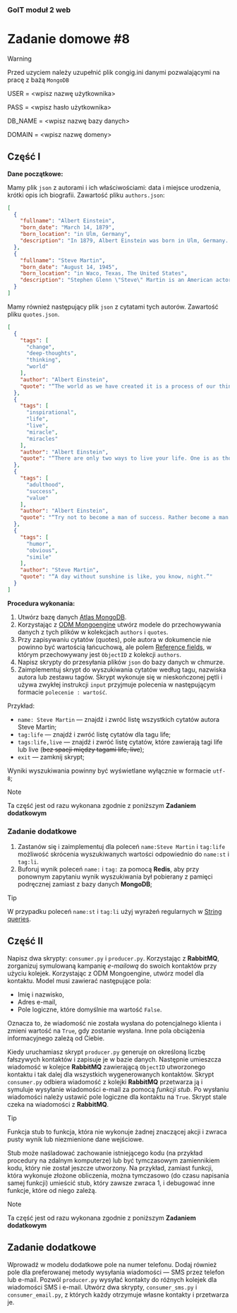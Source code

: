 ### GoIT moduł 2 web 
# Zadanie domowe #8

> [!WARNING]
> Przed uzyciem należy uzupełnić plik congig.ini danymi pozwalającymi na pracę z bażą `MongoDB`
>
> USER = <wpisz nazwę użytkownika>
> 
> PASS = <wpisz hasło użytkownika>
> 
> DB_NAME = <wpisz nazwę bazy danych>
> 
> DOMAIN = <wpisz nazwę domeny>

## Część I
**Dane początkowe:**

Mamy plik `json` z autorami i ich właściwościami: data i miejsce urodzenia, krótki opis ich biografii. Zawartość pliku `authors.json`:
```json
[
  {
    "fullname": "Albert Einstein",
    "born_date": "March 14, 1879",
    "born_location": "in Ulm, Germany",
    "description": "In 1879, Albert Einstein was born in Ulm, Germany. He completed his Ph.D. at the University of Zurich by 1909. His 1905 paper explaining the photoelectric effect, the basis of electronics, earned him the Nobel Prize in 1921. His first paper on Special Relativity Theory, also published in 1905, changed the world. After the rise of the Nazi party, Einstein made Princeton his permanent home, becoming a U.S. citizen in 1940. Einstein, a pacifist during World War I, stayed a firm proponent of social justice and responsibility. He chaired the Emergency Committee of Atomic Scientists, which organized to alert the public to the dangers of atomic warfare.At a symposium, he advised: \"In their struggle for the ethical good, teachers of religion must have the stature to give up the doctrine of a personal God, that is, give up that source of fear and hope which in the past placed such vast power in the hands of priests. In their labors they will have to avail themselves of those forces which are capable of cultivating the Good, the True, and the Beautiful in humanity itself. This is, to be sure a more difficult but an incomparably more worthy task . . . \" (\"Science, Philosophy and Religion, A Symposium,\" published by the Conference on Science, Philosophy and Religion in their Relation to the Democratic Way of Life, Inc., New York, 1941). In a letter to philosopher Eric Gutkind, dated Jan. 3, 1954, Einstein stated: \"The word god is for me nothing more than the expression and product of human weaknesses, the Bible a collection of honorable, but still primitive legends which are nevertheless pretty childish. No interpretation no matter how subtle can (for me) change this,\" (The Guardian, \"Childish superstition: Einstein's letter makes view of religion relatively clear,\" by James Randerson, May 13, 2008). D. 1955.While best known for his mass–energy equivalence formula E = mc2 (which has been dubbed \"the world's most famous equation\"), he received the 1921 Nobel Prize in Physics \"for his services to theoretical physics, and especially for his discovery of the law of the photoelectric effect\". The latter was pivotal in establishing quantum theory.Einstein thought that Newtonion mechanics was no longer enough to reconcile the laws of classical mechanics with the laws of the electromagnetic field. This led to the development of his special theory of relativity. He realized, however, that the principle of relativity could also be extended to gravitational fields, and with his subsequent theory of gravitation in 1916, he published a paper on the general theory of relativity. He continued to deal with problems of statistical mechanics and quantum theory, which led to his explanations of particle theory and the motion of molecules. He also investigated the thermal properties of light which laid the foundation of the photon theory of light.He was visiting the United States when Adolf Hitler came to power in 1933 and did not go back to Germany. On the eve of World War II, he endorsed a letter to President Franklin D. Roosevelt alerting him to the potential development of \"extremely powerful bombs of a new type\" and recommending that the U.S. begin similar research. This eventually led to what would become the Manhattan Project. Einstein supported defending the Allied forces, but largely denounced the idea of using the newly discovered nuclear fission as a weapon. Later, with Bertrand Russell, Einstein signed the Russell–Einstein Manifesto, which highlighted the danger of nuclear weapons."
  },
  {
    "fullname": "Steve Martin",
    "born_date": "August 14, 1945",
    "born_location": "in Waco, Texas, The United States",
    "description": "Stephen Glenn \"Steve\" Martin is an American actor, comedian, writer, playwright, producer, musician, and composer. He was raised in Southern California in a Baptist family, where his early influences were working at Disneyland and Knott's Berry Farm and working magic and comedy acts at these and other smaller venues in the area. His ascent to fame picked up when he became a writer for the Smothers Brothers Comedy Hour, and later became a frequent guest on the Tonight Show.In the 1970s, Martin performed his offbeat, absurdist comedy routines before packed houses on national tours. In the 1980s, having branched away from stand-up comedy, he became a successful actor, playwright, and juggler, and eventually earned Emmy, Grammy, and American Comedy awards."
  }
]
```
Mamy również następujący plik `json` z cytatami tych autorów. Zawartość pliku `quotes.json`.
```json
[
  {
    "tags": [
      "change",
      "deep-thoughts",
      "thinking",
      "world"
    ],
    "author": "Albert Einstein",
    "quote": "“The world as we have created it is a process of our thinking. It cannot be changed without changing our thinking.”"
  },
  {
    "tags": [
      "inspirational",
      "life",
      "live",
      "miracle",
      "miracles"
    ],
    "author": "Albert Einstein",
    "quote": "“There are only two ways to live your life. One is as though nothing is a miracle. The other is as though everything is a miracle.”"
  },
  {
    "tags": [
      "adulthood",
      "success",
      "value"
    ],
    "author": "Albert Einstein",
    "quote": "“Try not to become a man of success. Rather become a man of value.”"
  },
  {
    "tags": [
      "humor",
      "obvious",
      "simile"
    ],
    "author": "Steve Martin",
    "quote": "“A day without sunshine is like, you know, night.”"
  }
]
```
**Procedura wykonania:**

1. Utwórz bazę danych [Atlas MongoDB](https://www.mongodb.com/atlas/database).
2. Korzystając z [ODM Mongoengine](https://docs.mongoengine.org/) utwórz modele do przechowywania danych z tych plików w kolekcjach `authors` i `quotes`.
3. Przy zapisywaniu cytatów (quotes), pole autora w dokumencie nie powinno być wartością łańcuchową, ale polem [Reference fields](http://docs.mongoengine.org/guide/defining-documents.html?highlight=ReferenceField#reference-fields), w którym przechowywany jest `ObjectID` z kolekcji `authors`.
4. Napisz skrypty do przesyłania plików `json` do bazy danych w chmurze.
5. Zaimplementuj skrypt do wyszukiwania cytatów według tagu, nazwiska autora lub zestawu tagów. Skrypt wykonuje się w nieskończonej pętli i używa zwykłej instrukcji `input` przyjmuje polecenia w następującym formacie `polecenie : wartość`. 

Przykład:

* `name: Steve Martin` — znajdź i zwróć listę wszystkich cytatów autora Steve Martin;
* `tag:life` — znajdź i zwróć listę cytatów dla tagu life;
* `tags:life,live` — znajdź i zwróć listę cytatów, które zawierają tagi life lub live (~~bez spacji między tagami life, live~~);
* `exit` — zamknij skrypt;

Wyniki wyszukiwania powinny być wyświetlane wyłącznie w formacie `utf-8`;

> [!NOTE]
> Ta część jest od razu wykonana zgodnie z poniższym **Zadaniem dodatkowym**

### Zadanie dodatkowe
1. Zastanów się i zaimplementuj dla poleceń `name:Steve Martin` i `tag:life` możliwość skrócenia wyszukiwanych wartości odpowiednio do `name:st` i `tag:li`.
2. Buforuj wynik poleceń `name:` i `tag:` za pomocą **Redis**, aby przy ponownym zapytaniu wynik wyszukiwania był pobierany z pamięci podręcznej zamiast z bazy danych **MongoDB**;

> [!TIP]
> W przypadku poleceń `name:st` i `tag:li` użyj wyrażeń regularnych w [String queries](https://docs.mongoengine.org/guide/querying.html#string-queries).

## Część II
Napisz dwa skrypty: `consumer.py` i `producer.py`. Korzystając z **RabbitMQ**, zorganizuj symulowaną kampanię _e-mailową_ do swoich kontaktów przy użyciu kolejek. 
Korzystając z ODM Mongoengine, utwórz model dla kontaktu. Model musi zawierać następujące pola:

* Imię i nazwisko,
* Adres e-mail,
* Pole logiczne, które domyślnie ma wartość `False`.

Oznacza to, że wiadomość nie została wysłana do potencjalnego klienta i zmieni wartość na `True`, gdy zostanie wysłana. Inne pola obciążenia informacyjnego zależą od Ciebie.

Kiedy uruchamiasz skrypt `producer.py` generuje on określoną liczbę fałszywych kontaktów i zapisuje je w bazie danych. 
Następnie umieszcza wiadomość w kolejce **RabbitMQ** zawierającą `ObjectID` utworzonego kontaktu i tak dalej dla wszystkich wygenerowanych kontaktów. 
Skrypt `consumer.py` odbiera wiadomość z kolejki **RabbitMQ** przetwarza ją i symuluje wysyłanie wiadomości e-mail za pomocą _funkcji stub_. 
Po wysłaniu wiadomości należy ustawić pole logiczne dla kontaktu na `True`. Skrypt stale czeka na wiadomości z **RabbitMQ**.
> [!TIP]
> Funkcja stub to funkcja, która nie wykonuje żadnej znaczącej akcji i zwraca pusty wynik lub niezmienione dane wejściowe.
>
> Stub może naśladować zachowanie istniejącego kodu (na przykład procedury na zdalnym komputerze) lub być tymczasowym zamiennikiem kodu, który nie został jeszcze utworzony. Na przykład, zamiast funkcji, która wykonuje złożone obliczenia, można tymczasowo (do czasu napisania samej funkcji) umieścić stub, który zawsze zwraca 1, i debugować inne funkcje, które od niego zależą.

> [!NOTE]
> Ta część jest od razu wykonana zgodnie z poniższym **Zadaniem dodatkowym**

## Zadanie dodatkowe
Wprowadź w modelu dodatkowe pole na numer telefonu. Dodaj również pole dla preferowanej metody wysyłania wiadomości — SMS przez telefon lub e-mail. 
Pozwól `producer.py` wysyłać kontakty do różnych kolejek dla wiadomości SMS i e-mail. Utwórz dwa skrypty, `consumer_sms.py` i `consumer_email.py`, z których każdy otrzymuje własne kontakty i przetwarza je.

